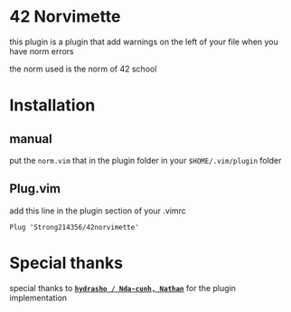 # 42 Norvimette

this plugin is a plugin that add warnings on the left of your file when you have norm errors

the norm used is the norm of 42 school

# Installation

## manual

put the `norm.vim` that in the plugin folder in your `$HOME/.vim/plugin` folder

## Plug.vim

add this line in the plugin section of your .vimrc

```vimscript
Plug 'Strong214356/42norvimette'
```

# Special thanks

special thanks to [**`hydrasho / Nda-cunh, Nathan`**](https://gitlab.com/hydrasho) for the plugin implementation
